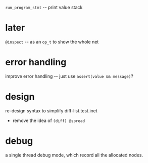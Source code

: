 `run_program_stmt` -- print value stack

# later

`@inspect` -- as an `op_t` to show the whole net

# error handling

improve error handling -- just use `assert(value && message)`?

# design

re-design syntax to simplify diff-list.test.inet

- remove the idea of `(diff) @spread`

# debug

a single thread debug mode, which record all the allocated nodes.
